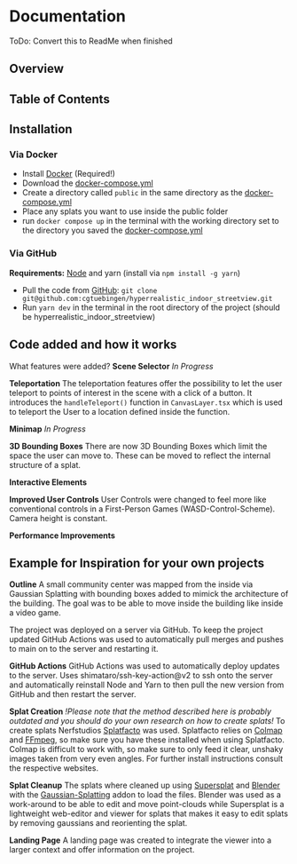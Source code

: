 # Documentation
ToDo: Convert this to ReadMe when finished

## Overview

## Table of Contents

## Installation

### Via Docker
- Install [Docker](https://www.docker.com/) (Required!)
- Download the [docker-compose.yml](https://github.com/cgtuebingen/hyperrealistic_indoor_streetview/blob/e70b5098cc485d6f7ac06f7e6e20f7c50f8afe00/docker-compose.yml)
- Create a directory called `public` in the same directory as the [docker-compose.yml](https://github.com/cgtuebingen/hyperrealistic_indoor_streetview/blob/e70b5098cc485d6f7ac06f7e6e20f7c50f8afe00/docker-compose.yml)
- Place any splats you want to use inside the public folder
- run `docker compose up` in the terminal with the working directory set to the directory you saved the [docker-compose.yml](https://github.com/cgtuebingen/hyperrealistic_indoor_streetview/blob/e70b5098cc485d6f7ac06f7e6e20f7c50f8afe00/docker-compose.yml)

### Via GitHub
**Requirements:** [Node](https://nodejs.org/en) and yarn (install via `npm install -g yarn`)
- Pull the code from [GitHub](https://github.com/cgtuebingen/hyperrealistic_indoor_streetview): `git clone git@github.com:cgtuebingen/hyperrealistic_indoor_streetview.git`
- Run `yarn dev` in the terminal in the root directory of the project (should be hyperrealistic_indoor_streetview) 



## Code added and how it works
What features were added? 
**Scene Selector**
*In Progress*

**Teleportation**
The teleportation features offer the possibility to let the user teleport to points of interest in the scene with a click of a button. 
It introduces the `handleTeleport()` function in `CanvasLayer.tsx` which is used to teleport the User to a location defined inside the function. 


**Minimap**
*In Progress*


**3D Bounding Boxes**
There are now 3D Bounding Boxes which limit the space the user can move to. These can be moved to reflect the internal structure of a splat. 

**Interactive Elements**

**Improved User Controls**
User Controls were changed to feel more like conventional controls in a First-Person Games (WASD-Control-Scheme). Camera height is constant.


**Performance Improvements**


## Example for Inspiration for your own projects
**Outline**
A small community center was mapped from the inside via Gaussian Splatting with bounding boxes added to mimick the architecture of the building. The goal was to be able to move inside the building like inside a video game.

The project was deployed on a server via GitHub. To keep the project updated GitHub Actions was used to automatically pull merges and pushes to main on to the server and restarting it. 

**GitHub Actions**
GitHub Actions was used to automatically deploy updates to the server. Uses shimataro/ssh-key-action@v2 to ssh onto the server and automatically reinstall Node and Yarn to then pull the new version from GitHub and then restart the server. 

**Splat Creation**
*!Please note that the method described here is probably outdated and you should do your own research on how to create splats!*
To create splats Nerfstudios [Splatfacto](https://docs.nerf.studio/nerfology/methods/splat.html) was used. Splatfacto relies on [Colmap](https://colmap.github.io/) and [FFmpeg](https://www.ffmpeg.org/), so make sure you have these installed when using Splatfacto.
Colmap is difficult to work with, so make sure to only feed it clear, unshaky images taken from very even angles. For further install instructions consult the respective websites.

**Splat Cleanup**
The splats where cleaned up using [Supersplat]() and [Blender](https://www.blender.org/) with the [Gaussian-Splatting](https://github.com/ReshotAI/gaussian-splatting-blender-addon) addon to load the files. Blender was used as a work-around to be able to edit and move point-clouds while Supersplat is a lightweight web-editor and viewer for splats that makes it easy to edit splats by removing gaussians and reorienting the splat. 

**Landing Page**
A landing page was created to integrate the viewer into a larger context and offer information on the project.

